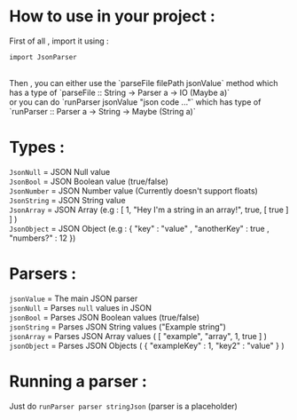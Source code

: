 # How to use in your project :
First of all , import it using :<br />
```
import JsonParser
```
<br />
Then , you can either use the `parseFile filePath jsonValue` method which has a type of `parseFile :: String -> Parser a -> IO (Maybe a)`<br />
or you can do `runParser jsonValue "json code ..."` which has type of `runParser :: Parser a -> String -> Maybe (String a)`<br />

# Types :
`JsonNull` = JSON Null value<br />
`JsonBool` = JSON Boolean value (true/false)<br />
`JsonNumber` = JSON Number value (Currently doesn't support floats)<br />
`JsonString` = JSON String value<br />
`JsonArray` = JSON Array (e.g : [ 1, "Hey I'm a string in an array!", true, [ true ] ] )<br />
`JsonObject` = JSON Object (e.g : { "key" : "value" , "anotherKey" : true , "numbers?" : 12 })<br />

# Parsers :
`jsonValue` = The main JSON parser<br />
`jsonNull` = Parses `null` values in JSON<br />
`jsonBool` = Parses JSON Boolean values (true/false)<br />
`jsonString` = Parses JSON String values ("Example string")<br />
`jsonArray` = Parses JSON Array values ( [ "example", "array", 1, true ] )<br />
`jsonObject` = Parses JSON Objects ( { "exampleKey" : 1, "key2" : "value" } )<br />

# Running a parser :
Just do `runParser parser stringJson` (parser is a placeholder)
